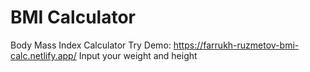 # BMI Calculator
Body Mass Index Calculator
Try Demo: https://farrukh-ruzmetov-bmi-calc.netlify.app/
Input your weight and height
